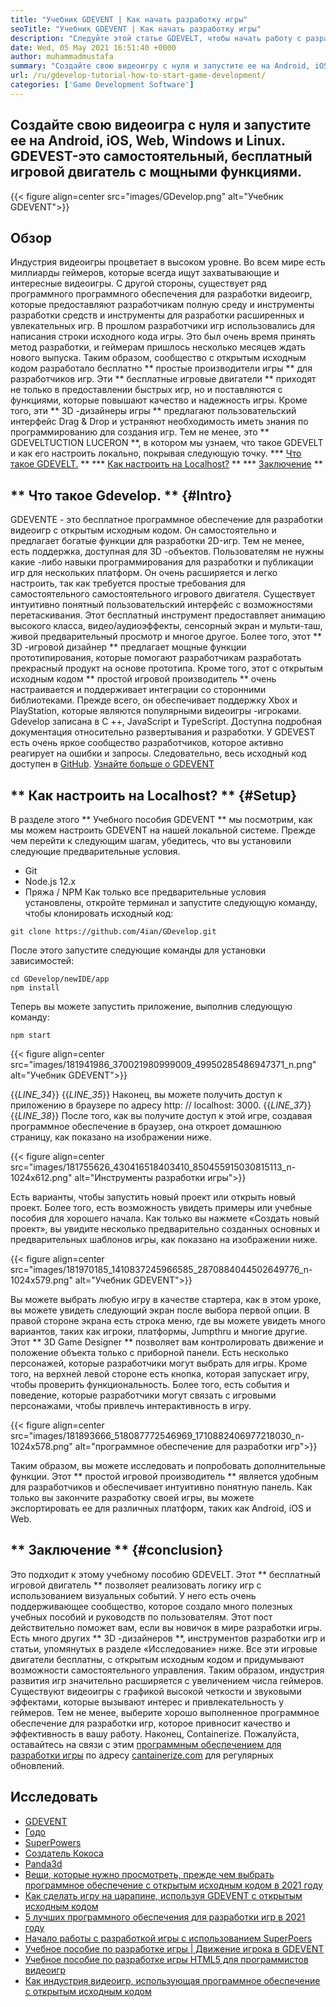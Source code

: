```yaml
---
title: "Учебник GDEVENT | Как начать разработку игры" 
seoTitle: "Учебник GDEVENT | Как начать разработку игры" 
description: "Следуйте этой статье GDEVELT, чтобы начать работу с разработкой видеоигр. GDEVEST самостоятельно самостоятельно и не требует навыков программирования, чтобы начать с него." 
date: Wed, 05 May 2021 16:51:40 +0000
author: muhammadmustafa
summary: "Создайте свою видеоигру с нуля и запустите ее на Android, iOS, Web, Windows и Linux. GDEVEST-это самостоятельный, бесплатный игровой двигатель с мощными функциями." 
url: /ru/gdevelop-tutorial-how-to-start-game-development/
categories: ['Game Development Software']
---
```


## Создайте свою видеоигра с нуля и запустите ее на Android, iOS, Web, Windows и Linux. GDEVEST-это самостоятельный, бесплатный игровой двигатель с мощными функциями.

{{< figure align=center src="images/GDevelop.png" alt="Учебник GDEVENT">}}


## Обзор
Индустрия видеоигры процветает в высоком уровне. Во всем мире есть миллиарды геймеров, которые всегда ищут захватывающие и интересные видеоигры. С другой стороны, существует ряд программного программного обеспечения для разработки видеоигр, которые предоставляют разработчикам полную среду и инструменты разработки средств и инструменты для разработки расширенных и увлекательных игр. В прошлом разработчики игр использовались для написания строки исходного кода игры. Это был очень время принять метод разработки, и геймерам пришлось несколько месяцев ждать нового выпуска. Таким образом, сообщество с открытым исходным кодом разработало бесплатно ** простые производители игры ** для разработчиков игр.
Эти ** бесплатные игровые двигатели ** приходят не только в предоставлении быстрых игр, но и поставляются с функциями, которые повышают качество и надежность игры. Кроме того, эти ** 3D -дизайнеры игры ** предлагают пользовательский интерфейс Drag & Drop и устраняют необходимость иметь знания по программированию для создания игр. Тем не менее, это ** GDEVELTUCTION LUCERON **, в котором мы узнаем, что такое GDEVELT и как его настроить локально, покрывая следующую точку.
  *** [Что такое GDEVELT.][1] **
  *** [Как настроить на Localhost?][2] **
  *** [Заключение][3] **

## ** Что такое Gdevelop. ** {#Intro}
GDEVENTE - это бесплатное программное обеспечение для разработки видеоигр с открытым исходным кодом. Он самостоятельно и предлагает богатые функции для разработки 2D-игр. Тем не менее, есть поддержка, доступная для 3D -объектов. Пользователям не нужны какие -либо навыки программирования для разработки и публикации игр для нескольких платформ. Он очень расширяется и легко настроить, так как требуется простые требования для самостоятельного самостоятельного игрового двигателя. Существует интуитивно понятный пользовательский интерфейс с возможностями перетаскивания. Этот бесплатный инструмент предоставляет анимацию высокого класса, видео/аудиоэффекты, сенсорный экран и мульти-таш, живой предварительный просмотр и многое другое. Более того, этот ** 3D -игровой дизайнер ** предлагает мощные функции прототипирования, которые помогают разработчикам разработать прекрасный продукт на основе прототипа.
Кроме того, этот с открытым исходным кодом ** простой игровой производитель ** очень настраивается и поддерживает интеграции со сторонними библиотеками. Прежде всего, он обеспечивает поддержку Xbox и PlayStation, которые являются популярными видеоигры -игроками. Gdevelop записана в C ++, JavaScript и TypeScript. Доступна подробная документация относительно развертывания и разработки. У GDEVEST есть очень яркое сообщество разработчиков, которое активно реагирует на ошибки и запросы. Следовательно, весь исходный код доступен в [GitHub][4].
[Узнайте больше о GDEVENT][5]

## ** Как настроить на Localhost? ** {#Setup}
В разделе этого ** Учебного пособия GDEVENT ** мы посмотрим, как мы можем настроить GDEVENT на нашей локальной системе. Прежде чем перейти к следующим шагам, убедитесь, что вы установили следующие предварительные условия.
  * Git
  * Node.js 12.x
  * Пряжа / NPM
Как только все предварительные условия установлены, откройте терминал и запустите следующую команду, чтобы клонировать исходный код:
```
git clone https://github.com/4ian/GDevelop.git
```
После этого запустите следующие команды для установки зависимостей:
```
cd GDevelop/newIDE/app
npm install
```
Теперь вы можете запустить приложение, выполнив следующую команду:
```
npm start
```

{{< figure align=center src="images/181941986_370021980999009_49950285486947371_n.png" alt="Учебник GDEVENT">}}

{{_LINE_34_}}
{{_LINE_35_}}
    Наконец, вы можете получить доступ к приложению в браузере по адресу http: // localhost: 3000.
{{_LINE_37_}}
{{_LINE_38_}}
После того, как вы получите доступ к этой игре, создавая программное обеспечение в браузер, она откроет домашнюю страницу, как показано на изображении ниже.

{{< figure align=center src="images/181755626_430416518403410_850455915030815113_n-1024x612.png" alt="Инструменты разработки игры">}}

Есть варианты, чтобы запустить новый проект или открыть новый проект. Более того, есть возможность увидеть примеры или учебные пособия для хорошего начала.
Как только вы нажмете «Создать новый проект», вы увидите несколько предварительно созданных основных и предварительных шаблонов игры, как показано на изображении ниже.

{{< figure align=center src="images/181970185_1410837245966585_2870884044502649776_n-1024x579.png" alt="Учебник GDEVENT">}}

Вы можете выбрать любую игру в качестве стартера, как в этом уроке, вы можете увидеть следующий экран после выбора первой опции. В правой стороне экрана есть строка меню, где вы можете увидеть много вариантов, таких как игроки, платформы, Jumpthru и многие другие. Этот ** 3D Game Designer ** позволяет вам контролировать движение и положение объекта только с приборной панели. Есть несколько персонажей, которые разработчики могут выбрать для игры. Кроме того, на верхней левой стороне есть кнопка, которая запускает игру, чтобы проверить функциональность. Более того, есть события и поведение, которые разработчики могут связать с игровыми персонажами, чтобы привлечь интерактивность в игру.

{{< figure align=center src="images/181893666_518087772546969_1710882406977218030_n-1024x578.png" alt="программное обеспечение для разработки игр">}}

Таким образом, вы можете исследовать и попробовать дополнительные функции. Этот ** простой игровой производитель ** является удобным для разработчиков и обеспечивает интуитивно понятную панель. Как только вы закончите разработку своей игры, вы можете экспортировать ее для различных платформ, таких как Android, iOS и Web.

## ** Заключение ** {#conclusion}
Это подходит к этому учебному пособию GDEVELT. Этот ** бесплатный игровой двигатель ** позволяет реализовать логику игр с использованием визуальных событий. У него есть очень поддерживающее сообщество, которое создало много полезных учебных пособий и руководств по пользователям. Этот пост действительно поможет вам, если вы новичок в мире разработки игры. Есть много других ** 3D -дизайнеров **, инструментов разработки игр и статьи, упомянутых в разделе «Исследование» ниже. Все эти игровые двигатели бесплатны, с открытым исходным кодом и придумывают возможности самостоятельного управления. Таким образом, индустрия развития игр значительно расширяется с увеличением числа геймеров. Существуют видеоигры с графикой высокой четкости и звуковыми эффектами, которые вызывают интерес и привлекательность у геймеров. Тем не менее, выберите хорошо выполненное программное обеспечение для разработки игр, которое привносит качество и эффективность в вашу работу.
Наконец, Containerize. Пожалуйста, оставайтесь на связи с этим [программным обеспечением для разработки игры][6] по адресу [cantainerize.com][7] для регулярных обновлений.

## Исследовать
  * [GDEVENT][8]
  * [Годо][9]
  * [SuperPowers][10]
  * [Создатель Кокоса][11]
  * [Panda3d][12]
  * [Вещи, которые нужно просмотреть, прежде чем выбрать программное обеспечение с открытым исходным кодом в 2021 году][13]
  * [Как сделать игру на царапине, используя GDEVENT с открытым исходным кодом][14]
  * [5 лучших программного обеспечения для разработки игр в 2021 году][15]
  * [Начало работы с разработкой игры с использованием SuperPoers][16]
  * [Учебное пособие по разработке игры | Движение игрока в GDEVENT][17]
  * [Учебное пособие по разработке игры HTML5 для программистов видеоигр][18]
  * [Как индустрия видеоигр, использующая программное обеспечение с открытым исходным кодом][19]

  
[1]: #intro
[2]: #setup
[3]: #Conclusion
[4]: https://github.com/4ian/GDevelop
[5]: https://gdevelop-app.com/
[6]: https://products.containerize.com/game-development-software
[7]: https://www.containerize.com/
[8]: https://products.containerize.com/game-development-software/gdevelop/
[9]: https://products.containerize.com/game-development-software/godot/
[10]: https://products.containerize.com/game-development-software/superpowers/
[11]: https://products.containerize.com/game-development-software/cocos-creator/
[12]: https://products.containerize.com/game-development-software/panda3d/
[13]: https://blog.containerize.com/cmdb-software/things-to-review-before-opting-open-source-software-in-2021/
[14]: https://blog.containerize.com/game-development-software/how-to-make-a-game-on-scratch-using-open-source-gdevelop/
[15]: https://blog.containerize.com/game-development-software/top-5-free-game-development-software-in-the-year-2021/
[16]: https://blog.containerize.com/game-development-software/superpowers-animation-getting-started-with-game-development/
[17]: https://blog.containerize.com/game-development-software/game-development-tutorial-player-movement-in-gdevelop/
[18]: https://blog.containerize.com/2021/05/19/html5-game-development-tutorial-for-video-game-programmers/
[19]: https://blog.containerize.com/2021/05/07/how-video-gaming-industry-leveraging-open-source-software/
